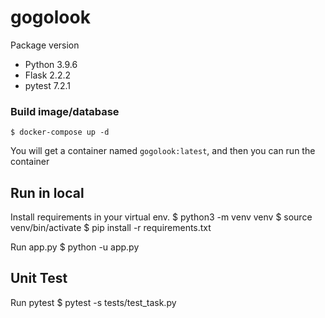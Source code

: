# gogolook

Package version

- Python 3.9.6
- Flask 2.2.2
- pytest 7.2.1

### Build image/database

    $ docker-compose up -d

You will get a container named `gogolook:latest`, and then you can run the container


## Run in local

Install requirements in your virtual env.
    $ python3 -m venv venv
    $ source venv/bin/activate
    $ pip install -r requirements.txt

Run app.py
    $ python -u app.py

## Unit Test

Run pytest
    $ pytest -s tests/test_task.py
